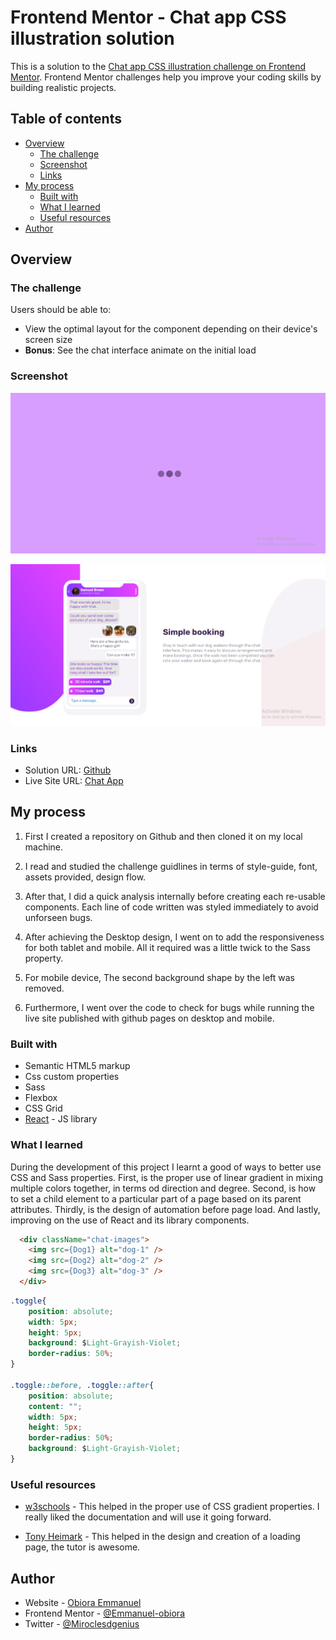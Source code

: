 # Frontend Mentor - Chat app CSS illustration solution

This is a solution to the [Chat app CSS illustration challenge on Frontend Mentor](https://www.frontendmentor.io/challenges/chat-app-css-illustration-O5auMkFqY). Frontend Mentor challenges help you improve your coding skills by building realistic projects.

## Table of contents

- [Overview](#overview)
  - [The challenge](#the-challenge)
  - [Screenshot](#screenshot)
  - [Links](#links)
- [My process](#my-process)
  - [Built with](#built-with)
  - [What I learned](#what-i-learned)
  - [Useful resources](#useful-resources)
- [Author](#author)

## Overview

### The challenge

Users should be able to:

- View the optimal layout for the component depending on their device's screen size
- **Bonus**: See the chat interface animate on the initial load

### Screenshot

![Loading Page](./src/images/loading%20page.png)

![Desktop](./src/images/desktop.png)

### Links

- Solution URL: [Github](https://github.com/Emmanuel-obiora/chat-app)
- Live Site URL: [Chat App](https://emmanuel-obiora.github.io/chat-app/)

## My process

1. First I created a repository on Github and then cloned it on my local machine.

2. I read and studied the challenge guidlines in terms of style-guide, font, assets provided, design flow.

3. After that, I did a quick analysis internally before creating each re-usable components. Each line of code written was styled immediately to avoid unforseen bugs.

4. After achieving the Desktop design, I went on to add the responsiveness for both tablet and mobile. All it required was a little twick to the Sass property.

5. For mobile device, The second background shape by the left was removed.

6. Furthermore, I went over the code to check for bugs while running the live site published with github pages on desktop and mobile.

### Built with

- Semantic HTML5 markup
- Css custom properties
- Sass
- Flexbox
- CSS Grid
- [React](https://reactjs.org/) - JS library

### What I learned

During the development of this project I learnt a good of ways to better use CSS and Sass properties. First, is the proper use of linear gradient in mixing multiple colors together, in terms od direction and degree. Second, is how to set a child element to a particular part of a page based on its parent attributes. Thirdly, is the design of automation before page load. And lastly, improving on the use of React and its library components.

```html
  <div className="chat-images">
    <img src={Dog1} alt="dog-1" />
    <img src={Dog2} alt="dog-2" />
    <img src={Dog3} alt="dog-3" />
  </div>
```

```css
.toggle{
    position: absolute;
    width: 5px;
    height: 5px;
    background: $Light-Grayish-Violet;
    border-radius: 50%;
}

.toggle::before, .toggle::after{
    position: absolute;
    content: "";
    width: 5px;
    height: 5px;
    border-radius: 50%;
    background: $Light-Grayish-Violet;
}
```

### Useful resources

- [w3schools](https://www.w3schools.com/css/css3_gradients.asp) - This helped in the proper use of CSS gradient properties. I really liked the documentation and will use it going forward.

- [Tony Heimark](https://www.youtube.com/watch?v=SR8755C0bME&t=326s) - This helped in the design and creation of a loading page, the tutor is awesome.

## Author

- Website - [Obiora Emmanuel](https://emmanuel-obiora.github.io/portfolio-about-me-/web-content)
- Frontend Mentor - [@Emmanuel-obiora](https://www.frontendmentor.io/profile/Emmanuel-obiora)
- Twitter - [@Miroclesdgenius](https://twitter.com/Miroclesdgenius)
